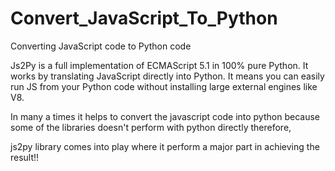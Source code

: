 # Convert_JavaScript_To_Python
Converting JavaScript code to Python code



Js2Py is a full implementation of ECMAScript 5.1 in 100% pure Python. It works by translating JavaScript directly into Python. It means you can easily run JS from your Python code without installing large external engines like V8.

In many a times it helps to convert the javascript code into python because some of the libraries doesn't perform with python directly therefore,

js2py library comes into play where it perform a major part in achieving the result!!
